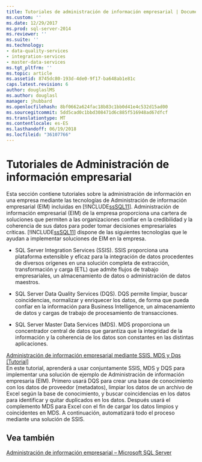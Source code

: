 ```yaml
---
title: Tutoriales de administración de información empresarial | Documentos de Microsoft
ms.custom: ''
ms.date: 12/29/2017
ms.prod: sql-server-2014
ms.reviewer: ''
ms.suite: ''
ms.technology:
- data-quality-services
- integration-services
- master-data-services
ms.tgt_pltfrm: ''
ms.topic: article
ms.assetid: 8745dc80-193d-4de0-9f17-ba648ab1e81c
caps.latest.revision: 6
author: douglaslMS
ms.author: douglasl
manager: jhubbard
ms.openlocfilehash: 8bf0662a624fac18b83c1bb0d41e4c532d15ad00
ms.sourcegitcommit: 5dd5cad0c1bbd308471d6c885f516948ad67dfcf
ms.translationtype: MT
ms.contentlocale: es-ES
ms.lasthandoff: 06/19/2018
ms.locfileid: "36107766"
---
```

# <a name="enterprise-information-management-tutorials"></a>Tutoriales de Administración de información empresarial
  Esta sección contiene tutoriales sobre la administración de información en una empresa mediante las tecnologías de Administración de información empresarial (EIM) incluidas en [!INCLUDE[ssSQL11](../includes/sssql11-md.md)]. Administración de información empresarial (EIM) de la empresa proporciona una cartera de soluciones que permiten a las organizaciones confiar en la credibilidad y la coherencia de sus datos para poder tomar decisiones empresariales críticas. [!INCLUDE[ssSQL11](../includes/sssql11-md.md)] dispone de las siguientes tecnologías que le ayudan a implementar soluciones de EIM en la empresa.  
  
-   SQL Server Integration Services (SSIS). SSIS proporciona una plataforma extensible y eficaz para la integración de datos procedentes de diversos orígenes en una solución completa de extracción, transformación y carga (ETL) que admite flujos de trabajo empresariales, un almacenamiento de datos o administración de datos maestros.  
  
-   SQL Server Data Quality Services (DQS). DQS permite limpiar, buscar coincidencias, normalizar y enriquecer los datos, de forma que pueda confiar en la información para Business Intelligence, un almacenamiento de datos y cargas de trabajo de procesamiento de transacciones.  
  
-   SQL Server Master Data Services (MDS). MDS proporciona un concentrador central de datos que garantiza que la integridad de la información y la coherencia de los datos son constantes en las distintas aplicaciones.  
  
 [Administración de información empresarial mediante SSIS, MDS y Dqs &#91;Tutorial&#93;](../../2014/tutorials/enterprise-information-management-using-ssis-mds-and-dqs-together-[tutorial].md)  
 En este tutorial, aprenderá a usar conjuntamente SSIS, MDS y DQS para implementar una solución de ejemplo de Administración de información empresaria (EIM). Primero usará DQS para crear una base de conocimiento con los datos de proveedor (metadatos), limpiar los datos de un archivo de Excel según la base de conocimiento, y buscar coincidencias en los datos para identificar y quitar duplicados en los datos. Después usará el complemento MDS para Excel con el fin de cargar los datos limpios y coincidentes en MDS. A continuación, automatizará todo el proceso mediante una solución de SSIS.  
  
## <a name="see-also"></a>Vea también  
 [Administración de información empresarial – Microsoft SQL Server](http://go.microsoft.com/fwlink/?LinkId=270871)  
  
  